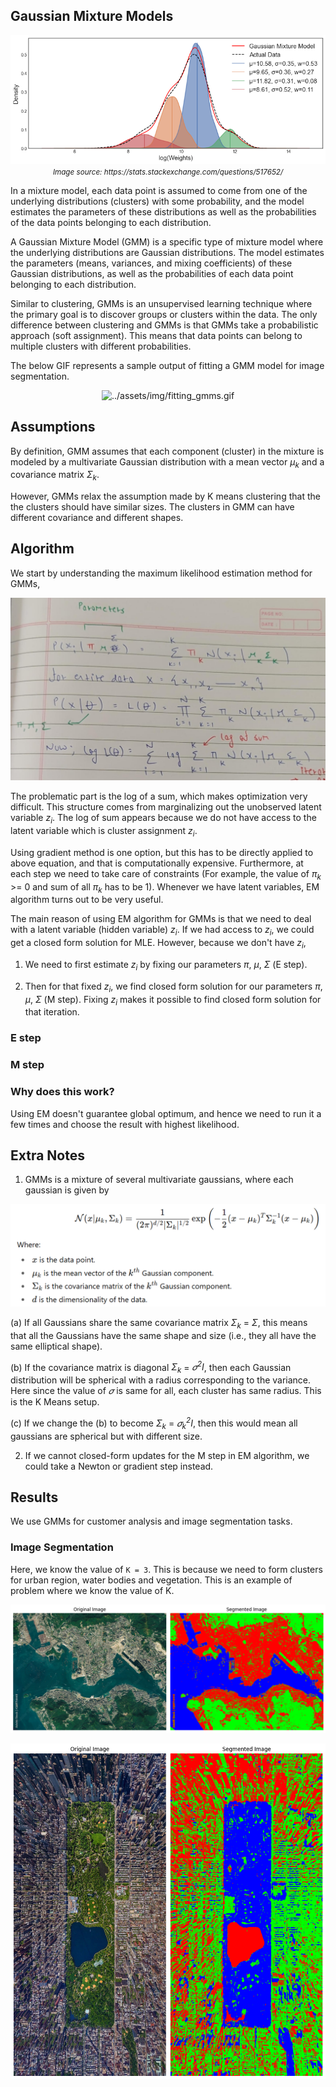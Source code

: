 ## Gaussian Mixture Models

<p align="center">
  <img src="../assets/img/GMM.png" alt="../assets/img/GMM.png">
  <br>
  <small><i>Image source: https://stats.stackexchange.com/questions/517652/</i></small>
</p>

In a mixture model, each data point is assumed to come from one of the underlying distributions (clusters) with some probability, and the model estimates the parameters of these distributions as well as the probabilities of the data points belonging to each distribution. 

A Gaussian Mixture Model (GMM) is a specific type of mixture model where the underlying distributions are Gaussian distributions. The model estimates the parameters (means, variances, and mixing coefficients) of these Gaussian distributions, as well as the probabilities of each data point belonging to each distribution.

Similar to clustering, GMMs is an unsupervised learning technique where the primary goal is to discover groups or clusters within the data. The only difference between clustering and GMMs is that GMMs take a probabilistic approach (soft assignment). This means that data points can belong to multiple clusters with different probabilities.

The below GIF represents a sample output of fitting a GMM model for image segmentation.

<p align="center">
  <img src="../assets/img/fitting_gmms.gif" alt="../assets/img/fitting_gmms.gif">
</p>


## Assumptions

By definition, GMM assumes that each component (cluster) in the mixture is modeled by a multivariate Gaussian distribution with a mean vector <i>μ<sub>k</sub></i> and a covariance matrix <i>Σ<sub>k</sub></i>.

However, GMMs relax the assumption made by K means clustering that the the clusters should have similar sizes. The clusters in GMM can have different covariance and different shapes. 

## Algorithm

We start by understanding the maximum likelihood estimation method for GMMs,

<p align="center">
  <img src="../assets/img/MLE_for_GMM.jpeg" alt="../assets/img/MLE_for_GMM.jpeg">
</p>

The problematic part is the log of a sum, which makes optimization very difficult. This structure comes from marginalizing out the unobserved latent variable <i>z<sub>i</sub></i>. The log of sum appears because we do not have access to the latent variable which is cluster assignment <i>z<sub>i</sub></i>. 

Using gradient method is one option, but this has to be directly applied to above equation, and that is computationally expensive. Furthermore, at each step we need to take care of constraints (For example, the value of <i>π<sub>k</sub></i> >= 0 and sum of all <i>π<sub>k</sub></i> has to be 1). Whenever we have latent variables, EM algorithm turns out to be very useful. 

The main reason of using EM algorithm for GMMs is that we need to deal with a latent variable (hidden variable) <i>z<sub>i</sub></i>. If we had access to <i>z<sub>i</sub></i>, we could get a closed form solution for MLE. However, because we don't have <i>z<sub>i</sub></i>, 

1) We need to first estimate <i>z<sub>i</sub></i> by fixing our parameters <i>π</i>, <i>μ</i>, <i>Σ</i> (E step).

2) Then for that fixed <i>z<sub>i</sub></i>, we find closed form solution for our parameters <i>π</i>, <i>μ</i>, <i>Σ</i> (M step). Fixing <i>z<sub>i</sub></i> makes it possible to find closed form solution for that iteration.

### E step

### M step

### Why does this work?





Using EM doesn't guarantee global optimum, and hence we need to run it a few times and choose the result with highest likelihood.

## Extra Notes

1) GMMs is a mixture of several multivariate gaussians, where each gaussian is given by 

<p align="center">
  <img src="../assets/img/multivariate_gaussian.png" alt="../assets/img/multivariate_gaussian.png">
</p>

(a) If all Gaussians share the same covariance matrix <i>Σ<sub>k</sub></i> = <i>Σ</i>, this means that all the Gaussians have the same shape and size (i.e., they all have the same elliptical shape).

(b) If the covariance matrix is diagonal <i>Σ<sub>k</sub></i> = <i>𝜎<sup>2</sup>I</i>, then each Gaussian distribution will be spherical with a radius corresponding to the variance. Here since the value of <i>𝜎</i> is same for all, each cluster has same radius. This is the K Means setup.

(c) If we change the (b) to become <i>Σ<sub>k</sub></i> = <i>𝜎<sub>k</sub><sup>2</sup>I</i>, then this would mean all gaussians are spherical but with different size.

2) If we cannot closed-form updates for the M step in EM algorithm, we could take a Newton or gradient step instead.

## Results

We use GMMs for customer analysis and image segmentation tasks.

### Image Segmentation

Here, we know the value of `K = 3`. This is because we need to form clusters for urban region, water bodies and vegetation. This is an example of problem where we know the value of K.

<p align="center">
  <img src="../assets/img/gmm_segmented_image_1.png" alt="../assets/data/satellite_1.png">
</p>

<p align="center">
  <img src="../assets/img/gmm_segmented_image_2.png" alt="../assets/data/satellite_2.png">
</p>